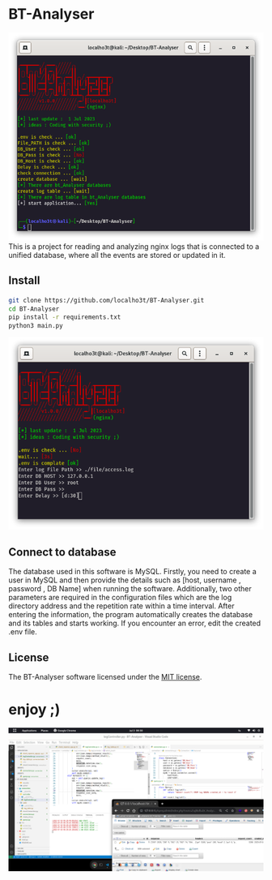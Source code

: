 # BT-Analyser

![title image](src/title.png)
This is a project for reading and analyzing nginx logs that is connected to a unified database, where all the events are stored or updated in it.

## Install

```bash
git clone https://github.com/localho3t/BT-Analyser.git
cd BT-Analyser
pip install -r requirements.txt
python3 main.py
```

![title image](src/.env_creator.png)

## Connect to database

The database used in this software is MySQL. Firstly, you need to create a user in MySQL and then provide the details such as [host, username , password , DB Name] when running the software. Additionally, two other parameters are required in the configuration files which are the log directory address and the repetition rate within a time interval. After entering the information, the program automatically creates the database and its tables and starts working. If you encounter an error, edit the created .env file.

## License

The BT-Analyser software licensed under the [MIT license](https://opensource.org/licenses/MIT).

# enjoy ;)

![title image](src/body.png)
